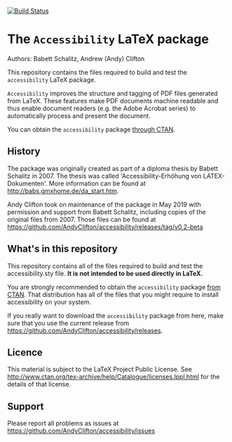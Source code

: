 [![Build Status](https://travis-ci.org/AndyClifton/accessibility.svg?branch=master)](https://travis-ci.org/AndyClifton/accessibility)

# The `Accessibility` LaTeX package

Authors: Babett Schalitz, Andrew (Andy) Clifton

This repository contains the files required to build and test the `accessibility` LaTeX package.

`Accessibility` improves the structure and tagging of PDF files generated from LaTeX. These features make PDF documents machine readable and thus enable document readers (e.g. the Adobe Acrobat series) to automatically process and present the document.

You can obtain the `accessibility` package [through CTAN](https://ctan.org/pkg/accessibility).

## History

The package was originally created as part of a diploma thesis by Babett Schalitz in 2007. The thesis was called 'Accessibility-Erhöhung von LATEX-Dokumenten'. More information can be found at http://babs.gmxhome.de/da_start.htm.

Andy Clifton took on maintenance of the package in May 2019 with permission and support from Babett Schalitz, including copies of the original files from 2007. Those files can be found at https://github.com/AndyClifton/accessibility/releases/tag/v0.2-beta

## What's in this repository
This repository contains all of the files required to build and test the accessibility.sty file. **It is not intended to be used directly in LaTeX.**

You are strongly recommended to obtain the `accessibility` package [from CTAN](https://ctan.org/pkg/accessibility). That distribution has all of the files that you might require to install accessibility on your system.

If you really want to download the `accessibility` package from here, make sure that you use the current release from https://github.com/AndyClifton/accessibility/releases.

## Licence

This material is subject to the LaTeX Project Public License.
See http://www.ctan.org/tex-archive/help/Catalogue/licenses.lppl.html
for the details of that license.

## Support

Please report all problems as issues at https://github.com/AndyClifton/accessibility/issues
